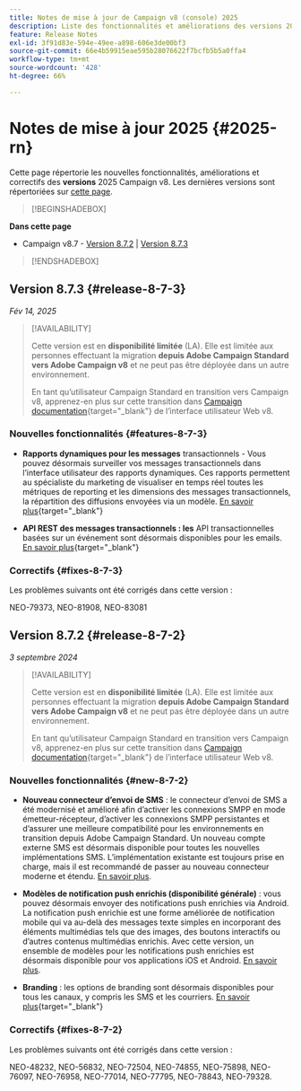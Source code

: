 ```yaml
---
title: Notes de mise à jour de Campaign v8 (console) 2025
description: Liste des fonctionnalités et améliorations des versions 2025 de Campaign v8.
feature: Release Notes
exl-id: 3f91d83e-594e-49ee-a898-606e3de00bf3
source-git-commit: 66e4b59915eae595b28076622f7bcfb5b5a0ffa4
workflow-type: tm+mt
source-wordcount: '428'
ht-degree: 66%

---
```


# Notes de mise à jour 2025 {#2025-rn}

Cette page répertorie les nouvelles fonctionnalités, améliorations et correctifs des **versions** 2025 Campaign v8. Les dernières versions sont répertoriées sur [cette page](release-notes.md).

>[!BEGINSHADEBOX]

**Dans cette page**

* Campaign v8.7 - [Version 8.7.2](#release-8-7-2) | [Version 8.7.3](#release-8-7-3)


>[!ENDSHADEBOX]


## Version 8.7.3 {#release-8-7-3}

_Fév 14, 2025_

>[!AVAILABILITY]
>
>Cette version est en **disponibilité limitée** (LA). Elle est limitée aux personnes effectuant la migration **depuis Adobe Campaign Standard vers Adobe Campaign v8** et ne peut pas être déployée dans un autre environnement.
>
>En tant qu’utilisateur Campaign Standard en transition vers Campaign v8, apprenez-en plus sur cette transition dans [Campaign documentation](https://experienceleague.adobe.com/fr/docs/campaign-web/v8/start/acs-migration){target="_blank"} de l’interface utilisateur Web v8.

### Nouvelles fonctionnalités {#features-8-7-3}

* **Rapports dynamiques pour les messages** transactionnels - Vous pouvez désormais surveiller vos messages transactionnels dans l’interface utilisateur des rapports dynamiques. Ces rapports permettent au spécialiste du marketing de visualiser en temps réel toutes les métriques de reporting et les dimensions des messages transactionnels, la répartition des diffusions envoyées via un modèle. [En savoir plus](https://experienceleague.adobe.com/fr/docs/experience-cloud/campaign/reporting/get-started-reporting){target="_blank"}

* **API REST des messages transactionnels : les** API transactionnelles basées sur un événement sont désormais disponibles pour les emails. [En savoir plus](https://experienceleague.adobe.com/fr/docs/experience-cloud/campaign/apis/managing-transactional-messages){target="_blank"}

### Correctifs {#fixes-8-7-3}

Les problèmes suivants ont été corrigés dans cette version :

NEO-79373, NEO-81908, NEO-83081

## Version 8.7.2 {#release-8-7-2}

_3 septembre 2024_

>[!AVAILABILITY]
>
>Cette version est en **disponibilité limitée** (LA). Elle est limitée aux personnes effectuant la migration **depuis Adobe Campaign Standard vers Adobe Campaign v8** et ne peut pas être déployée dans un autre environnement.
>
>En tant qu’utilisateur Campaign Standard en transition vers Campaign v8, apprenez-en plus sur cette transition dans [Campaign documentation](https://experienceleague.adobe.com/fr/docs/campaign-web/v8/start/acs-migration){target="_blank"} de l’interface utilisateur Web v8.

### Nouvelles fonctionnalités {#new-8-7-2}

* **Nouveau connecteur d’envoi de SMS** : le connecteur d’envoi de SMS a été modernisé et amélioré afin d’activer les connexions SMPP en mode émetteur-récepteur, d’activer les connexions SMPP persistantes et d’assurer une meilleure compatibilité pour les environnements en transition depuis Adobe Campaign Standard. Un nouveau compte externe SMS est désormais disponible pour toutes les nouvelles implémentations SMS. L’implémentation existante est toujours prise en charge, mais il est recommandé de passer au nouveau connecteur moderne et étendu. [En savoir plus](../send/sms/sms.md).

* **Modèles de notification push enrichis (disponibilité générale)** : vous pouvez désormais envoyer des notifications push enrichies via Android. La notification push enrichie est une forme améliorée de notification mobile qui va au-delà des messages texte simples en incorporant des éléments multimédias tels que des images, des boutons interactifs ou d’autres contenus multimédias enrichis. Avec cette version, un ensemble de modèles pour les notifications push enrichies est désormais disponible pour vos applications iOS et Android. [En savoir plus](../send/rich-push-android.md).

* **Branding** : les options de branding sont désormais disponibles pour tous les canaux, y compris les SMS et les courriers. [En savoir plus](https://experienceleague.adobe.com/docs/experience-cloud/campaign/branding/branding-gs.html?lang=fr){target="_blank"}

### Correctifs {#fixes-8-7-2}

Les problèmes suivants ont été corrigés dans cette version :

NEO-48232, NEO-56832, NEO-72504, NEO-74855, NEO-75898, NEO-76097, NEO-76958, NEO-77014, NEO-77795, NEO-78843, NEO-79328.
